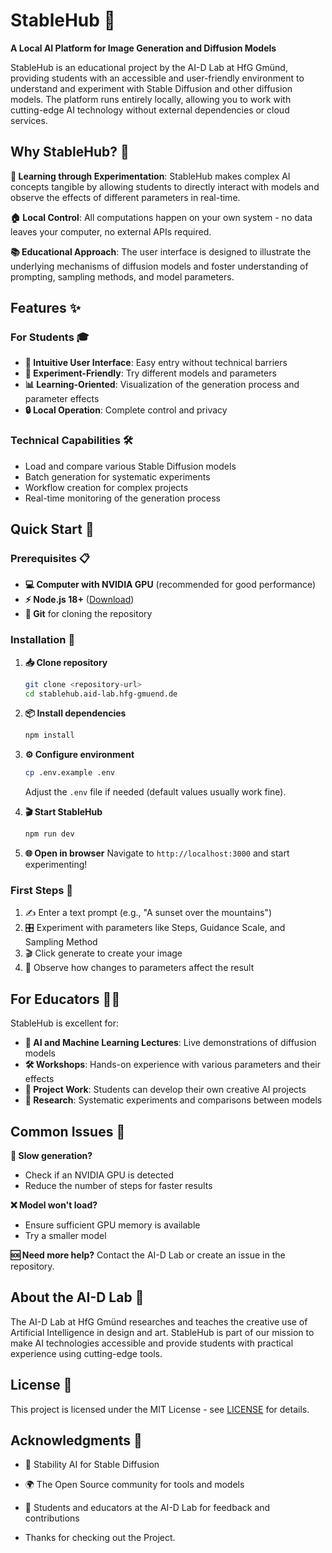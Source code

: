 # StableHub 🎨

**A Local AI Platform for Image Generation and Diffusion Models**

StableHub is an educational project by the AI-D Lab at HfG Gmünd, providing students with an accessible and user-friendly environment to understand and experiment with Stable Diffusion and other diffusion models. The platform runs entirely locally, allowing you to work with cutting-edge AI technology without external dependencies or cloud services.

## Why StableHub? 🤔

**🧪 Learning through Experimentation**: StableHub makes complex AI concepts tangible by allowing students to directly interact with models and observe the effects of different parameters in real-time.

**🏠 Local Control**: All computations happen on your own system - no data leaves your computer, no external APIs required.

**📚 Educational Approach**: The user interface is designed to illustrate the underlying mechanisms of diffusion models and foster understanding of prompting, sampling methods, and model parameters.

## Features ✨

### For Students 🎓
- **🎯 Intuitive User Interface**: Easy entry without technical barriers
- **🔬 Experiment-Friendly**: Try different models and parameters
- **📊 Learning-Oriented**: Visualization of the generation process and parameter effects
- **🔒 Local Operation**: Complete control and privacy

### Technical Capabilities 🛠️
- Load and compare various Stable Diffusion models
- Batch generation for systematic experiments
- Workflow creation for complex projects
- Real-time monitoring of the generation process

## Quick Start 🚀

### Prerequisites 📋
- **💻 Computer with NVIDIA GPU** (recommended for good performance)
- **⚡ Node.js 18+** ([Download](https://nodejs.org/))
- **📁 Git** for cloning the repository

### Installation 🔧

1. **📥 Clone repository**
   ```bash
   git clone <repository-url>
   cd stablehub.aid-lab.hfg-gmuend.de
   ```

2. **📦 Install dependencies**
   ```bash
   npm install
   ```

3. **⚙️ Configure environment**
   ```bash
   cp .env.example .env
   ```
   Adjust the `.env` file if needed (default values usually work fine).

4. **🎬 Start StableHub**
   ```bash
   npm run dev
   ```

5. **🌐 Open in browser**
   Navigate to `http://localhost:3000` and start experimenting!

### First Steps 👋
1. ✍️ Enter a text prompt (e.g., "A sunset over the mountains")
2. 🎛️ Experiment with parameters like Steps, Guidance Scale, and Sampling Method
3. 🎬 Click generate to create your image
4. 👀 Observe how changes to parameters affect the result


## For Educators 👩‍🏫

StableHub is excellent for:
- **📖 AI and Machine Learning Lectures**: Live demonstrations of diffusion models
- **🛠️ Workshops**: Hands-on experience with various parameters and their effects
- **🎯 Project Work**: Students can develop their own creative AI projects
- **🔬 Research**: Systematic experiments and comparisons between models

## Common Issues 🐛

**🐌 Slow generation?** 
- Check if an NVIDIA GPU is detected
- Reduce the number of steps for faster results

**❌ Model won't load?**
- Ensure sufficient GPU memory is available
- Try a smaller model

**🆘 Need more help?**
Contact the AI-D Lab or create an issue in the repository.

## About the AI-D Lab 🏫

The AI-D Lab at HfG Gmünd researches and teaches the creative use of Artificial Intelligence in design and art. StableHub is part of our mission to make AI technologies accessible and provide students with practical experience using cutting-edge tools.

## License 📄

This project is licensed under the MIT License - see [LICENSE](LICENSE) for details.

## Acknowledgments 🙏

- 🎨 Stability AI for Stable Diffusion
- 🌍 The Open Source community for tools and models
- 👥 Students and educators at the AI-D Lab for feedback and contributions

- Thanks for checking out the Project.